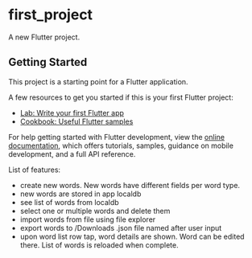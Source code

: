 # first_project

A new Flutter project.

## Getting Started

This project is a starting point for a Flutter application.

A few resources to get you started if this is your first Flutter project:

- [Lab: Write your first Flutter app](https://docs.flutter.dev/get-started/codelab)
- [Cookbook: Useful Flutter samples](https://docs.flutter.dev/cookbook)

For help getting started with Flutter development, view the
[online documentation](https://docs.flutter.dev/), which offers tutorials,
samples, guidance on mobile development, and a full API reference.

List of features:
- create new words. New words have different fields per word type.
- new words are stored in app localdb
- see list of words from localdb
- select one or multiple words and delete them
- import words from file using file explorer
- export words to /Downloads .json file named after user input
- upon word list row tap, word details are shown. Word can be edited there. List of words is reloaded when complete.